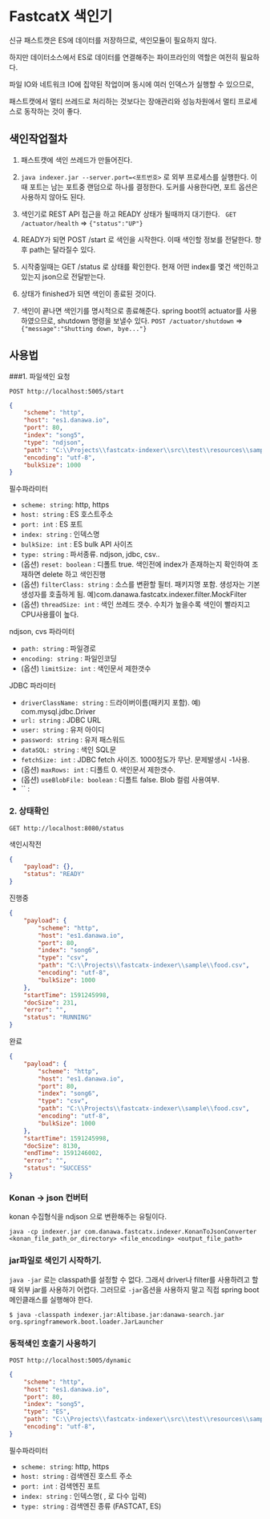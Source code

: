 # FastcatX 색인기

신규 패스트캣은 ES에 데이터를 저장하므로, 색인모듈이 필요하지 않다. 

하지만 데이터소스에서 ES로 데이터를 연결해주는 파이프라인의 역할은 여전히 필요하다.

파일 IO와 네트워크 IO에 집약된 작업이며 동시에 여러 인덱스가 실행할 수 있으므로,

패스트캣에서 멀티 쓰레드로 처리하는 것보다는 장애관리와 성능차원에서 멀티 프로세스로 동작하는 것이 좋다.

## 색인작업절차

1. 패스트캣에 색인 쓰레드가 만들어진다.

2. `java indexer.jar --server.port=<포트번호>` 로 외부 프로세스를 실행한다. 
이때 포트는 남는 포트중 랜덤으로 하나를 결정한다. 도커를 사용한다면, 포트 옵션은 사용하지 않아도 된다.

3. 색인기로 REST API 접근을 하고 READY 상태가 될때까지 대기한다. ` GET /actuator/health` => `{"status":"UP"}`

4. READY가 되면 POST /start 로 색인을 시작한다. 이때 색인할 정보를 전달한다. 향후 path는 달라질수 있다.

5. 시작중일때는 GET /status 로 상태를 확인한다. 현재 어떤 index를 몇건 색인하고 있는지 json으로 전달받는다.

6. 상태가 finished가 되면 색인이 종료된 것이다.

7. 색인이 끝나면 색인기를 명시적으로 종료해준다. spring boot의 actuator를 사용하였으므로, shutdown 명령을 보낼수 있다.
`POST /actuator/shutdown` => `{"message":"Shutting down, bye..."}`

## 사용법

###1. 파일색인 요청

`POST http://localhost:5005/start`

```json
{
    "scheme": "http",
    "host": "es1.danawa.io",
    "port": 80,
    "index": "song5",
    "type": "ndjson",
    "path": "C:\\Projects\\fastcatx-indexer\\src\\test\\resources\\sample.ndjson",
    "encoding": "utf-8",
    "bulkSize": 1000
}
```

필수파라미터
- `scheme: string`: http, https
- `host: string` : ES 호스트주소
- `port: int` : ES 포트
- `index: string` : 인덱스명
- `bulkSize: int` : ES bulk API 사이즈
- `type: string` : 파서종류. ndjson, jdbc, csv..
- (옵션) `reset: boolean` : 디폴트 true. 색인전에 index가 존재하는지 확인하여 조재하면 delete 하고 색인진행
- (옵션) `filterClass: string` : 소스를 변환할 필터. 패키지명 포함. 생성자는 기본 생성자를 호출하게 됨. 예)com.danawa.fastcatx.indexer.filter.MockFilter 
- (옵션) `threadSize: int` : 색인 쓰레드 갯수. 수치가 높을수록 색인이 빨라지고 CPU사용률이 높다.

ndjson, cvs 파라미터
- `path: string` : 파일경로
- `encoding: string` : 파일인코딩
- (옵션) `limitSize: int` : 색인문서 제한갯수 

JDBC 파라미터
- `driverClassName: string` : 드라이버이름(패키지 포함). 예) com.mysql.jdbc.Driver  
- `url: string` : JDBC URL
- `user: string` : 유저 아이디
- `password: string` : 유저 패스워드
- `dataSQL: string` : 색인 SQL문 
- `fetchSize: int` : JDBC fetch 사이즈. 1000정도가 무난. 문제발생시 -1사용.
- (옵션) `maxRows: int` : 디폴트 0. 색인문서 제한갯수.
- (옵션) `useBlobFile: boolean` : 디폴트 false. Blob 컬럼 사용여부. 
- `` :  

### 2. 상태확인

`GET http://localhost:8080/status`

색인시작전
```json
{
    "payload": {},
    "status": "READY"
}
```

진행중
```json
{
    "payload": {
        "scheme": "http",
        "host": "es1.danawa.io",
        "port": 80,
        "index": "song6",
        "type": "csv",
        "path": "C:\\Projects\\fastcatx-indexer\\sample\\food.csv",
        "encoding": "utf-8",
        "bulkSize": 1000
    },
    "startTime": 1591245998,
    "docSize": 231,
    "error": "",
    "status": "RUNNING"
}
```

완료
```json
{
    "payload": {
        "scheme": "http",
        "host": "es1.danawa.io",
        "port": 80,
        "index": "song6",
        "type": "csv",
        "path": "C:\\Projects\\fastcatx-indexer\\sample\\food.csv",
        "encoding": "utf-8",
        "bulkSize": 1000
    },
    "startTime": 1591245998,
    "docSize": 8130,
    "endTime": 1591246002,
    "error": "",
    "status": "SUCCESS"
}
```

### Konan -> json 컨버터
konan 수집형식을 ndjson 으로 변환해주는 유틸이다.

`java -cp indexer.jar com.danawa.fastcatx.indexer.KonanToJsonConverter <konan_file_path_or_directory> <file_encoding> <output_file_path>`

### jar파일로 색인기 시작하기.
`java -jar` 로는 classpath를 설정할 수 없다. 그래서 driver나 filter를 사용하려고 할때 외부 jar를 사용하기 어렵다. 그러므로 `-jar`옵션을 사용하지 말고 직접 spring boot 메인클래스를 실행해야 한다.

```
$ java -classpath indexer.jar:Altibase.jar:danawa-search.jar org.springframework.boot.loader.JarLauncher
```

### 동적색인 호출기 사용하기

`POST http://localhost:5005/dynamic`

```json
{
    "scheme": "http",
    "host": "es1.danawa.io",
    "port": 80,
    "index": "song5",
    "type": "ES",
    "path": "C:\\Projects\\fastcatx-indexer\\src\\test\\resources\\sample.ndjson",
    "encoding": "utf-8",
}
```

필수파라미터
- `scheme: string`: http, https
- `host: string` : 검색엔진 호스트 주소
- `port: int` : 검색엔진 포트
- `index: string` : 인덱스명( , 로 다수 입력)
- `type: string` : 검색엔진 종류 (FASTCAT, ES)